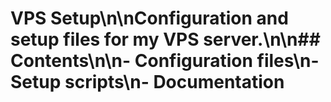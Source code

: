 # VPS Setup\n\nConfiguration and setup files for my VPS server.\n\n## Contents\n\n- Configuration files\n- Setup scripts\n- Documentation
